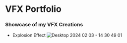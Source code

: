 # VFX Portfolio
 
 ### Showcase of my VFX Creations

- Explosion Effect
![Desktop 2024 02 03 - 14 30 49 01](https://github.com/Wigaloo/VFX-Portfolio/assets/147951408/ec33b7d4-3c66-4799-a09c-f0fd4d7468db)
